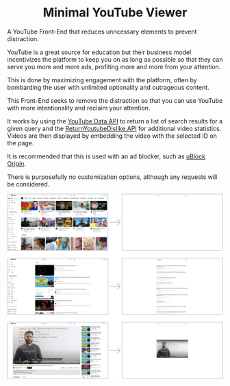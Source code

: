 <div align="center">
  <h1>Minimal YouTube Viewer</h1>
</div>

A YouTube Front-End that reduces unncessary elements to prevent distraction.

YouTube is a great source for education but their business model incentivizes the platform to keep you on as long as possible so that they can serve you more and more ads, profiting more and more from your attention. 

This is done by maximizing engagement with the platform, often by bombarding the user with unlimited optionality and outrageous content.

This Front-End seeks to remove the distraction so that you can use YouTube with more intentionality and reclaim your attention.

It works by using the [YouTube Data API](https://developers.google.com/youtube/v3) to return a list of search results for a given query and the [ReturnYoutubeDislike API](https://www.returnyoutubedislike.com/) for additional video statistics. Videos are then displayed by embedding the video with the selected ID on the page.

It is recommended that this is used with an ad blocker, such as [uBlock Origin](https://ublockorigin.com/).

There is purposefully no customization options, although any requests will be considered.


<p align="center">
  <img src="img/comparison-screenshots.jpg" width="1080" alt="Minimal Youtube Viewer Comparison">
</p>
